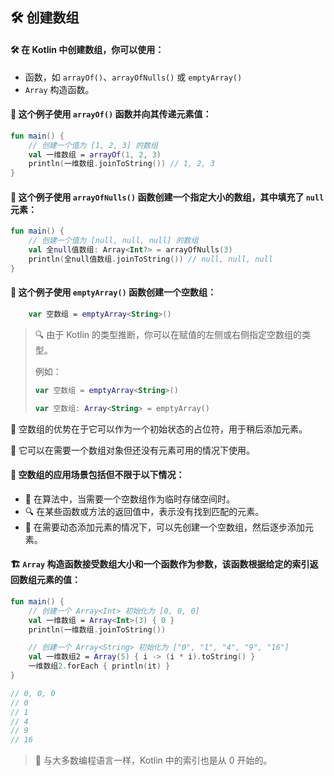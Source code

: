 ## 🛠️ 创建数组

#### 🛠️ 在 Kotlin 中创建数组，你可以使用：
 * 函数，如 `arrayOf()`、`arrayOfNulls()` 或 `emptyArray()`
 * `Array` 构造函数。

#### 🌟 这个例子使用 `arrayOf()` 函数并向其传递元素值：

```kotlin
fun main() {
    // 创建一个值为 [1, 2, 3] 的数组
    val 一维数组 = arrayOf(1, 2, 3)
    println(一维数组.joinToString()) // 1, 2, 3
}
```


#### 🚀 这个例子使用 `arrayOfNulls()` 函数创建一个指定大小的数组，其中填充了 `null` 元素：

```kotlin
fun main() {
    // 创建一个值为 [null, null, null] 的数组
    val 全null值数组: Array<Int?> = arrayOfNulls(3)
    println(全null值数组.joinToString()) // null, null, null
}
```


#### 🚫 这个例子使用 `emptyArray()` 函数创建一个空数组：

```kotlin
    var 空数组 = emptyArray<String>()
```

> 🔍 由于 Kotlin 的类型推断，你可以在赋值的左侧或右侧指定空数组的类型。
>
> 例如：
> ```Kotlin
> var 空数组 = emptyArray<String>()
>
> var 空数组: Array<String> = emptyArray()
>```

🌱 空数组的优势在于它可以作为一个初始状态的占位符，用于稍后添加元素。

🔄 它可以在需要一个数组对象但还没有元素可用的情况下使用。

#### 🎯 空数组的应用场景包括但不限于以下情况：

* 🧮 在算法中，当需要一个空数组作为临时存储空间时。
* 🔍 在某些函数或方法的返回值中，表示没有找到匹配的元素。
* 🚀 在需要动态添加元素的情况下，可以先创建一个空数组，然后逐步添加元素。


#### 🏗️ `Array` 构造函数接受数组大小和一个函数作为参数，该函数根据给定的索引返回数组元素的值：

```kotlin
fun main() {
    // 创建一个 Array<Int> 初始化为 [0, 0, 0]
    val 一维数组 = Array<Int>(3) { 0 }
    println(一维数组.joinToString())

    // 创建一个 Array<String> 初始化为 ["0", "1", "4", "9", "16"]
    val 一维数组2 = Array(5) { i -> (i * i).toString() }
    一维数组2.forEach { println(it) }
}

// 0, 0, 0
// 0
// 1
// 4
// 9
// 16
```

> 🔢 与大多数编程语言一样，Kotlin 中的索引也是从 0 开始的。
